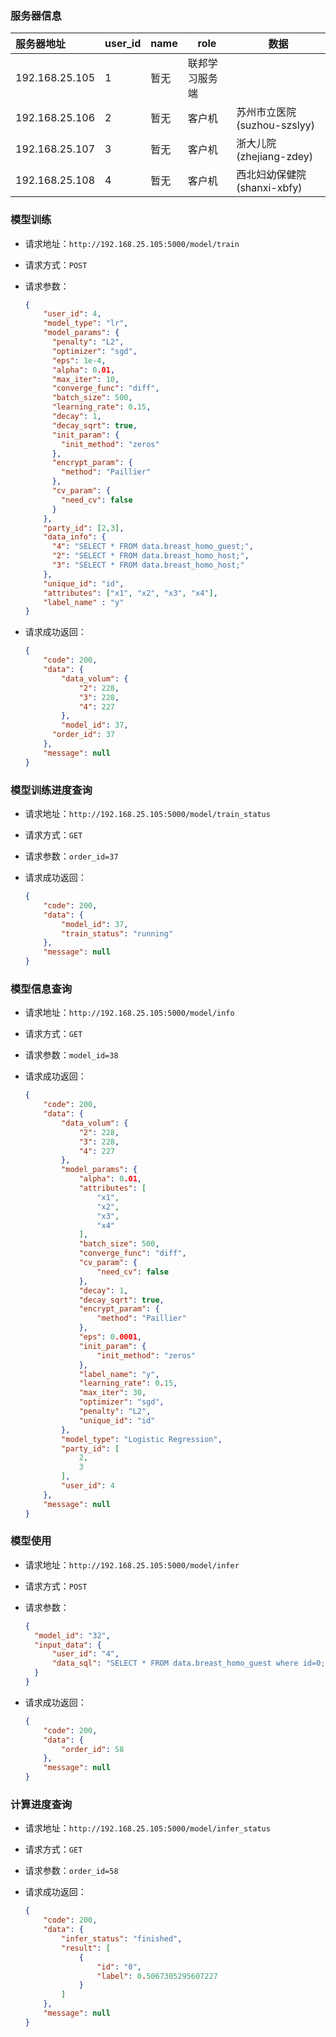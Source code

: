 ### 服务器信息

| 服务器地址     | user_id | name | role           | 数据                        |
| :------------- | ------- | ---- | -------------- | --------------------------- |
| 192.168.25.105 | 1       | 暂无 | 联邦学习服务端 |                             |
| 192.168.25.106 | 2       | 暂无 | 客户机         | 苏州市立医院(suzhou-szslyy) |
| 192.168.25.107 | 3       | 暂无 | 客户机         | 浙大儿院(zhejiang-zdey)     |
| 192.168.25.108 | 4       | 暂无 | 客户机         | 西北妇幼保健院(shanxi-xbfy) |



### 模型训练

- 请求地址：`http://192.168.25.105:5000/model/train`

- 请求方式：`POST`

- 请求参数：

  ```json
  {
      "user_id": 4, 
      "model_type": "lr",
      "model_params": {
        "penalty": "L2",
        "optimizer": "sgd",
        "eps": 1e-4,
        "alpha": 0.01,
        "max_iter": 10,
        "converge_func": "diff",
        "batch_size": 500,
        "learning_rate": 0.15,
        "decay": 1,
        "decay_sqrt": true,
        "init_param": {
          "init_method": "zeros"
        },
        "encrypt_param": {
          "method": "Paillier"
        },
        "cv_param": {
          "need_cv": false
        }
      },
      "party_id": [2,3],
      "data_info": {
        "4": "SELECT * FROM data.breast_homo_guest;",
        "2": "SELECT * FROM data.breast_homo_host;",
        "3": "SELECT * FROM data.breast_homo_host;"
      },
      "unique_id": "id",
      "attributes": ["x1", "x2", "x3", "x4"],
      "label_name" : "y"
  }
  ```

- 请求成功返回：

  ```json
  {
      "code": 200,
      "data": {
          "data_volum": {
              "2": 228,
              "3": 228,
              "4": 227
          },
          "model_id": 37,
        "order_id": 37
      },
      "message": null
  }
  ```
  
  

### 模型训练进度查询

- 请求地址：`http://192.168.25.105:5000/model/train_status`

- 请求方式：`GET`

- 请求参数：`order_id=37`

- 请求成功返回：

  ```json
  {
      "code": 200,
      "data": {
          "model_id": 37,
          "train_status": "running"
      },
      "message": null
  }
  ```
  



### 模型信息查询

- 请求地址：`http://192.168.25.105:5000/model/info`

- 请求方式：`GET`

- 请求参数：`model_id=38`

- 请求成功返回：

  ```json
  {
      "code": 200,
      "data": {
          "data_volum": {
              "2": 228,
              "3": 228,
              "4": 227
          },
          "model_params": {
              "alpha": 0.01,
              "attributes": [
                  "x1",
                  "x2",
                  "x3",
                  "x4"
              ],
              "batch_size": 500,
              "converge_func": "diff",
              "cv_param": {
                  "need_cv": false
              },
              "decay": 1,
              "decay_sqrt": true,
              "encrypt_param": {
                  "method": "Paillier"
              },
              "eps": 0.0001,
              "init_param": {
                  "init_method": "zeros"
              },
              "label_name": "y",
              "learning_rate": 0.15,
              "max_iter": 30,
              "optimizer": "sgd",
              "penalty": "L2",
              "unique_id": "id"
          },
          "model_type": "Logistic Regression",
          "party_id": [
              2,
              3
          ],
          "user_id": 4
      },
      "message": null
  }
  ```
  
  

### 模型使用

- 请求地址：`http://192.168.25.105:5000/model/infer`

- 请求方式：`POST`

- 请求参数：

  ```json
  {
  	"model_id": "32",
  	"input_data": {
  		"user_id": "4",
  		"data_sql": "SELECT * FROM data.breast_homo_guest where id=0;"
  	}
  }
  ```

- 请求成功返回：

  ```json
  {
      "code": 200,
      "data": {
          "order_id": 58
      },
      "message": null
  }
  ```

  

### 计算进度查询

- 请求地址：`http://192.168.25.105:5000/model/infer_status`

- 请求方式：`GET`

- 请求参数：`order_id=58`

- 请求成功返回：

  ```json
  {
      "code": 200,
      "data": {
          "infer_status": "finished",
          "result": [
              {
                  "id": "0",
                  "label": 0.5067305295607227
              }
          ]
      },
      "message": null
  }
  ```

  